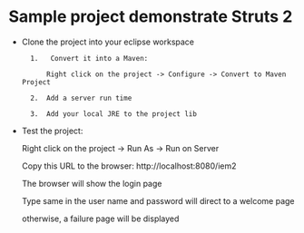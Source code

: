 # Sample project demonstrate Struts 2 

- Clone the project into your eclipse workspace

		1.	 Convert it into a Maven:

			Right click on the project -> Configure -> Convert to Maven Project

		2.  Add a server run time

		3.	Add your local JRE to the project lib

- Test the project:
	
	Right click on the project -> Run As -> Run on Server 
	
	Copy this URL to the browser: http://localhost:8080/iem2
	
	The browser will show the login page
	
	Type same in the user name and password will direct to a welcome page
	
	otherwise, a failure page will be displayed
	